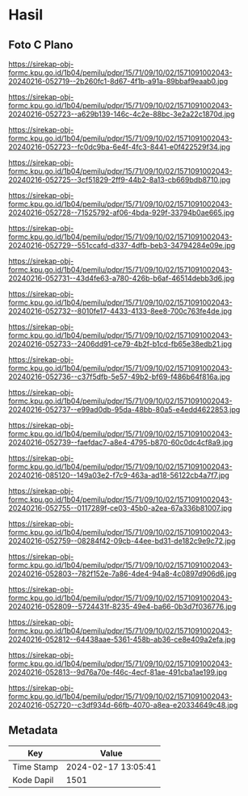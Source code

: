 # Hasil

## Foto C Plano

https://sirekap-obj-formc.kpu.go.id/1b04/pemilu/pdpr/15/71/09/10/02/1571091002043-20240216-052719--2b260fc1-8d67-4f1b-a91a-89bbaf9eaab0.jpg

https://sirekap-obj-formc.kpu.go.id/1b04/pemilu/pdpr/15/71/09/10/02/1571091002043-20240216-052723--a629b139-146c-4c2e-88bc-3e2a22c1870d.jpg

https://sirekap-obj-formc.kpu.go.id/1b04/pemilu/pdpr/15/71/09/10/02/1571091002043-20240216-052723--fc0dc9ba-6e4f-4fc3-8441-e0f422529f34.jpg

https://sirekap-obj-formc.kpu.go.id/1b04/pemilu/pdpr/15/71/09/10/02/1571091002043-20240216-052725--3cf51829-2ff9-44b2-8a13-cb669bdb8710.jpg

https://sirekap-obj-formc.kpu.go.id/1b04/pemilu/pdpr/15/71/09/10/02/1571091002043-20240216-052728--71525792-af06-4bda-929f-33794b0ae665.jpg

https://sirekap-obj-formc.kpu.go.id/1b04/pemilu/pdpr/15/71/09/10/02/1571091002043-20240216-052729--551ccafd-d337-4dfb-beb3-34794284e09e.jpg

https://sirekap-obj-formc.kpu.go.id/1b04/pemilu/pdpr/15/71/09/10/02/1571091002043-20240216-052731--43d4fe63-a780-426b-b6af-46514debb3d6.jpg

https://sirekap-obj-formc.kpu.go.id/1b04/pemilu/pdpr/15/71/09/10/02/1571091002043-20240216-052732--8010fe17-4433-4133-8ee8-700c763fe4de.jpg

https://sirekap-obj-formc.kpu.go.id/1b04/pemilu/pdpr/15/71/09/10/02/1571091002043-20240216-052733--2406dd91-ce79-4b2f-b1cd-fb65e38edb21.jpg

https://sirekap-obj-formc.kpu.go.id/1b04/pemilu/pdpr/15/71/09/10/02/1571091002043-20240216-052736--c37f5dfb-5e57-49b2-bf69-f486b64f816a.jpg

https://sirekap-obj-formc.kpu.go.id/1b04/pemilu/pdpr/15/71/09/10/02/1571091002043-20240216-052737--e99ad0db-95da-48bb-80a5-e4edd4622853.jpg

https://sirekap-obj-formc.kpu.go.id/1b04/pemilu/pdpr/15/71/09/10/02/1571091002043-20240216-052739--faefdac7-a8e4-4795-b870-60c0dc4cf8a9.jpg

https://sirekap-obj-formc.kpu.go.id/1b04/pemilu/pdpr/15/71/09/10/02/1571091002043-20240216-085120--149a03e2-f7c9-463a-ad18-56122cb4a7f7.jpg

https://sirekap-obj-formc.kpu.go.id/1b04/pemilu/pdpr/15/71/09/10/02/1571091002043-20240216-052755--0117289f-ce03-45b0-a2ea-67a336b81007.jpg

https://sirekap-obj-formc.kpu.go.id/1b04/pemilu/pdpr/15/71/09/10/02/1571091002043-20240216-052759--08284f42-09cb-44ee-bd31-de182c9e9c72.jpg

https://sirekap-obj-formc.kpu.go.id/1b04/pemilu/pdpr/15/71/09/10/02/1571091002043-20240216-052803--782f152e-7a86-4de4-94a8-4c0897d906d6.jpg

https://sirekap-obj-formc.kpu.go.id/1b04/pemilu/pdpr/15/71/09/10/02/1571091002043-20240216-052809--5724431f-8235-49e4-ba66-0b3d7f036776.jpg

https://sirekap-obj-formc.kpu.go.id/1b04/pemilu/pdpr/15/71/09/10/02/1571091002043-20240216-052812--64438aae-5361-458b-ab36-ce8e409a2efa.jpg

https://sirekap-obj-formc.kpu.go.id/1b04/pemilu/pdpr/15/71/09/10/02/1571091002043-20240216-052813--9d76a70e-f46c-4ecf-81ae-491cba1ae199.jpg

https://sirekap-obj-formc.kpu.go.id/1b04/pemilu/pdpr/15/71/09/10/02/1571091002043-20240216-052720--c3df934d-66fb-4070-a8ea-e20334649c48.jpg


## Metadata

| Key        | Value               |
| ---------- | ------------------- |
| Time Stamp | 2024-02-17 13:05:41 |
| Kode Dapil | 1501                |



